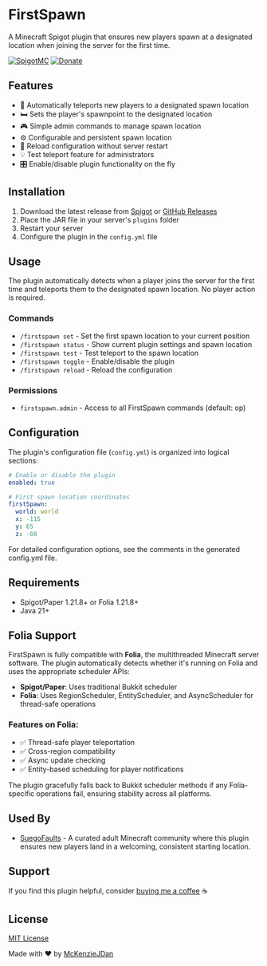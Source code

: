 # FirstSpawn

A Minecraft Spigot plugin that ensures new players spawn at a designated location when joining the server for the first time.

[![SpigotMC](https://img.shields.io/badge/SpigotMC-FirstSpawn-orange)](https://www.spigotmc.org/resources/firstspawn.122818/)
[![Donate](https://img.shields.io/badge/Donate-PayPal-blue.svg)](https://www.paypal.com/paypalme/mckenzio)

## Features

* 📍 Automatically teleports new players to a designated spawn location
* 🛏️ Sets the player's spawnpoint to the designated location
* 🎮 Simple admin commands to manage spawn location
* ⚙️ Configurable and persistent spawn location
* 🔄 Reload configuration without server restart
* 💡 Test teleport feature for administrators
* 🎛️ Enable/disable plugin functionality on the fly

## Installation

1. Download the latest release from [Spigot](https://www.spigotmc.org/resources/firstspawn.122818/) or [GitHub Releases](https://github.com/McKenzieJDan/FirstSpawn/releases)
2. Place the JAR file in your server's `plugins` folder
3. Restart your server
4. Configure the plugin in the `config.yml` file

## Usage

The plugin automatically detects when a player joins the server for the first time and teleports them to the designated spawn location. No player action is required.

### Commands

* `/firstspawn set` - Set the first spawn location to your current position
* `/firstspawn status` - Show current plugin settings and spawn location
* `/firstspawn test` - Test teleport to the spawn location
* `/firstspawn toggle` - Enable/disable the plugin
* `/firstspawn reload` - Reload the configuration

### Permissions

* `firstspawn.admin` - Access to all FirstSpawn commands (default: op)

## Configuration

The plugin's configuration file (`config.yml`) is organized into logical sections:

```yaml
# Enable or disable the plugin
enabled: true

# First spawn location coordinates
firstSpawn:
  world: world
  x: -115
  y: 65
  z: -60
```

For detailed configuration options, see the comments in the generated config.yml file.

## Requirements

- Spigot/Paper 1.21.8+ or Folia 1.21.8+
- Java 21+

## Folia Support

FirstSpawn is fully compatible with **Folia**, the multithreaded Minecraft server software. The plugin automatically detects whether it's running on Folia and uses the appropriate scheduler APIs:

- **Spigot/Paper**: Uses traditional Bukkit scheduler
- **Folia**: Uses RegionScheduler, EntityScheduler, and AsyncScheduler for thread-safe operations

### Features on Folia:
- ✅ Thread-safe player teleportation
- ✅ Cross-region compatibility
- ✅ Async update checking
- ✅ Entity-based scheduling for player notifications

The plugin gracefully falls back to Bukkit scheduler methods if any Folia-specific operations fail, ensuring stability across all platforms.

## Used By

- [SuegoFaults](https://suegofaults.com) - A curated adult Minecraft community where this plugin ensures new players land in a welcoming, consistent starting location.

## Support

If you find this plugin helpful, consider [buying me a coffee](https://www.paypal.com/paypalme/mckenzio) ☕

## License

[MIT License](LICENSE)

Made with ❤️ by [McKenzieJDan](https://github.com/McKenzieJDan) 